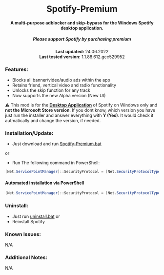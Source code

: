<center>
    <h1 align="center">Spotify-Premium</h1>
    <h4 align="center">A multi-purpose adblocker and skip-bypass for the <strong>Windows</strong> Spotify desktop application.</h4>
    <h5 align="center">Please support Spotify by purchasing premium</h5>
    <p align="center">
        <strong>Last updated:</strong> 24.06.2022<br>
        <strong>Last tested version:</strong> 1.1.88.612.gcc529952
    </p> 
</center>

### Features:
* Blocks all banner/video/audio ads within the app
* Retains friend, vertical video and radio functionality
* Unlocks the skip function for any track
* Now supports the new Alpha version (New UI)

:warning: This mod is for the [**Desktop Application**](https://www.spotify.com/download/windows/) of Spotify on Windows only and **not the Microsoft Store version**. If you dont know, which version you have just run the installer and answer everything with **Y (Yes)**. It would check it autmatically and change the version, if needed.

### Installation/Update:
* Just download and run [Spotify-Premium.bat](https://github.com/dotxyzcf/spotify-premium/releases/latest/download/Spotify-Premium.bat)  

or

* Run The following command in PowerShell:
```ps1
[Net.ServicePointManager]::SecurityProtocol = [Net.SecurityProtocolType]::Tls12; Invoke-WebRequest -UseBasicParsing 'https://raw.githubusercontent.com/dotxyzcf/spotify-premium/main/src/install.ps1' | Invoke-Expression
```

#### Automated installation via PowerShell

```powershell
[Net.ServicePointManager]::SecurityProtocol = [Net.SecurityProtocolType]::Tls12; Invoke-Expression "& { $(Invoke-WebRequest -UseBasicParsing 'https://raw.githubusercontent.com/dotxyzcf/spotify-premium/main/src/install.ps1') } -UninstallSpotifyStoreEdition -UpdateSpotify -RemoveAdPlaceholder"
```

### Uninstall:
* Just run [uninstall.bat](https://github.com/dotxyzcf/spotify-premium/releases/latest/download/uninstall.bat)
or
* Reinstall Spotify 

### Known Issues:  
N/A

### Additional Notes:
N/A
